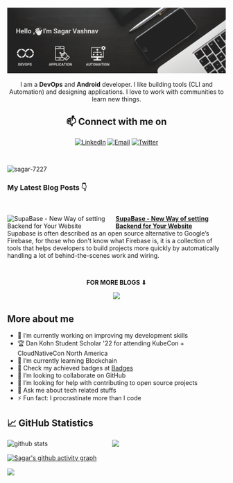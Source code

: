 
<p align="center"><img alt="Profile Banner" src="https://raw.githubusercontent.com/sagar-7227/sagar-7227/release-2.0/github-readme-banner.png"></p>

<div align="center">
  
I am a **DevOps** and **Android** developer. I like building tools (CLI and Automation) and designing applications. I love to work with communities to learn new things.



## 📫 Connect with me on

<a href="https://linkedin.com/in/sagar-vashnav/"><img title="LinkedIn" src="https://img.shields.io/badge/LinkedIn-0077B5?style=for-the-badge&logo=linkedin&logoColor=white"/></a>
<a href="mailto:sagarvashnav72427@gmail.com"><img title="Email" src="https://img.shields.io/badge/Gmail-D14836?style=for-the-badge&logo=gmail&logoColor=white"/></a> 
<a href="https://twitter.com/VashnavSagar"><img title="Twitter" src="https://img.shields.io/badge/Twitter-00ACEE?style=for-the-badge&logo=twitter&logoColor=white"/></a>

<br>
  
</div>

<p align="left"> <img src="https://komarev.com/ghpvc/?username=sagar-7227&label=Profile%20views&color=0e75b6&style=flat" alt="sagar-7227" /> </p>

### My Latest Blog Posts 👇

<br>
<!-- HASHNODE_BLOG:START -->
<p align="left">
<a href="https://sagarvashnav.hashnode.dev/supabase-new-way-of-setting-backend-for-your-website"><img src="https://cdn.hashnode.com/res/hashnode/image/upload/v1661660741187/0gwkPFVPQ.png?auto=compress,format&format=webp" alt="SupaBase - New Way of setting Backend for Your Website" width="250px" align="left" /></a>

<a href="https://sagarvashnav.hashnode.dev/supabase-new-way-of-setting-backend-for-your-website">
<strong>SupaBase - New Way of setting Backend for Your Website</strong></a>
<br/> 
Supabase is often described as an open source alternative to Google’s Firebase, for those who don't know what Firebase is, it is a collection of tools that helps developers to build projects more quickly by automatically handling a lot of behind-the-scenes work and wiring. </p> <br/>

<!-- HASHNODE_BLOG:END -->

<div align="center">
<p align="center"><b>FOR MORE BLOGS ⬇</b></p>
<p><a href="https://sagarvashnav.hashnode.dev/"><img src="https://img.shields.io/badge/Hashnode-2962FF?style=for-the-badge&logo=hashnode&logoColor=white"></a></p>
</div>

## More about me

- 🔭 I’m currently working on improving my development skills
- 🏆 Dan Kohn Student Scholar '22 for attending KubeCon + CloudNativeCon North America
- 🌱 I’m currently learning Blockchain
- 🎯 Check my achieved badges at [Badges](https://www.credly.com/users/sagar_vashnav)
- 👯 I’m looking to collaborate on GitHub
- 🤔 I’m looking for help with contributing to open source projects
- 💬 Ask me about tech related stuffs
- ⚡ Fun fact: I procrastinate more than I code

## 📈 GitHub Statistics

<img src="https://github-readme-stats.vercel.app/api?username=sagar-7227&show_icons=true&theme=react" alt="github stats" width="48%" align="left">

<img src="https://github-readme-streak-stats.herokuapp.com/?user=sagar-7227&theme=react" width="48%" >

<br>

[![Sagar's github activity graph](https://github-readme-activity-graph.cyclic.app/graph?username=sagar-7227&theme=react)](https://github.com/ashutosh00710/github-readme-activity-graph)

<a href="https://github.com/sagar-7227">
  <img align="center" src="https://github-readme-stats.vercel.app/api/top-langs/?username=sagar-7227&theme=react&layout=compact&">
</a>
